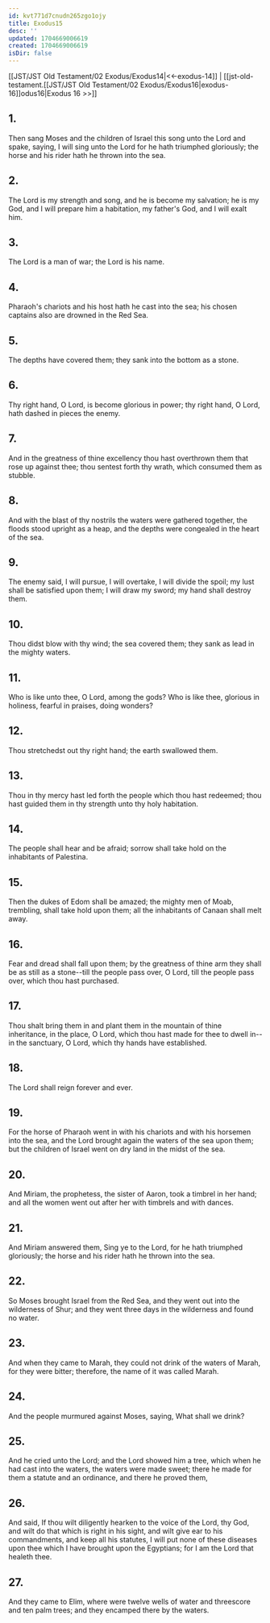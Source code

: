 ```yaml
---
id: kvt771d7cnudn265zgo1ojy
title: Exodus15
desc: ''
updated: 1704669006619
created: 1704669006619
isDir: false
---
```

[[JST/JST Old Testament/02 Exodus/Exodus14|<<-exodus-14]] | [[jst-old-testament.[[JST/JST Old Testament/02 Exodus/Exodus16|exodus-16]]odus16|Exodus 16 >>]]
## 1.
Then sang Moses and the children of Israel this song unto the Lord and spake, saying, I will sing unto the Lord for he hath triumphed gloriously; the horse and his rider hath he thrown into the sea.
## 2.
The Lord is my strength and song, and he is become my salvation; he is my God, and I will prepare him a habitation, my father\'s God, and I will exalt him.
## 3.
The Lord is a man of war; the Lord is his name.
## 4.
Pharaoh\'s chariots and his host hath he cast into the sea; his chosen captains also are drowned in the Red Sea.
## 5.
The depths have covered them; they sank into the bottom as a stone.
## 6.
Thy right hand, O Lord, is become glorious in power; thy right hand, O Lord, hath dashed in pieces the enemy.
## 7.
And in the greatness of thine excellency thou hast overthrown them that rose up against thee; thou sentest forth thy wrath, which consumed them as stubble.
## 8.
And with the blast of thy nostrils the waters were gathered together, the floods stood upright as a heap, and the depths were congealed in the heart of the sea.
## 9.
The enemy said, I will pursue, I will overtake, I will divide the spoil; my lust shall be satisfied upon them; I will draw my sword; my hand shall destroy them.
## 10.
Thou didst blow with thy wind; the sea covered them; they sank as lead in the mighty waters.
## 11.
Who is like unto thee, O Lord, among the gods? Who is like thee, glorious in holiness, fearful in praises, doing wonders?
## 12.
Thou stretchedst out thy right hand; the earth swallowed them.
## 13.
Thou in thy mercy hast led forth the people which thou hast redeemed; thou hast guided them in thy strength unto thy holy habitation.
## 14.
The people shall hear and be afraid; sorrow shall take hold on the inhabitants of Palestina.
## 15.
Then the dukes of Edom shall be amazed; the mighty men of Moab, trembling, shall take hold upon them; all the inhabitants of Canaan shall melt away.
## 16.
Fear and dread shall fall upon them; by the greatness of thine arm they shall be as still as a stone\--till the people pass over, O Lord, till the people pass over, which thou hast purchased.
## 17.
Thou shalt bring them in and plant them in the mountain of thine inheritance, in the place, O Lord, which thou hast made for thee to dwell in\--in the sanctuary, O Lord, which thy hands have established.
## 18.
The Lord shall reign forever and ever.
## 19.
For the horse of Pharaoh went in with his chariots and with his horsemen into the sea, and the Lord brought again the waters of the sea upon them; but the children of Israel went on dry land in the midst of the sea.
## 20.
And Miriam, the prophetess, the sister of Aaron, took a timbrel in her hand; and all the women went out after her with timbrels and with dances.
## 21.
And Miriam answered them, Sing ye to the Lord, for he hath triumphed gloriously; the horse and his rider hath he thrown into the sea.
## 22.
So Moses brought Israel from the Red Sea, and they went out into the wilderness of Shur; and they went three days in the wilderness and found no water.
## 23.
And when they came to Marah, they could not drink of the waters of Marah, for they were bitter; therefore, the name of it was called Marah.
## 24.
And the people murmured against Moses, saying, What shall we drink?
## 25.
And he cried unto the Lord; and the Lord showed him a tree, which when he had cast into the waters, the waters were made sweet; there he made for them a statute and an ordinance, and there he proved them,
## 26.
And said, If thou wilt diligently hearken to the voice of the Lord, thy God, and wilt do that which is right in his sight, and wilt give ear to his commandments, and keep all his statutes, I will put none of these diseases upon thee which I have brought upon the Egyptians; for I am the Lord that healeth thee.
## 27.
And they came to Elim, where were twelve wells of water and threescore and ten palm trees; and they encamped there by the waters.

